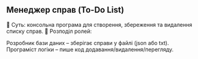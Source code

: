 ## Менеджер справ (To-Do List)

📌 Суть: консольна програма для створення, збереження та видалення списку справ.
👥 Розподіл ролей:

Розробник бази даних – зберігає справи у файлі (json або txt).
Програміст логіки – пише код додавання/видалення/перегляду.
